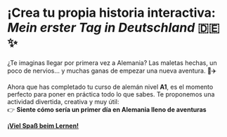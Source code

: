 # ¡Crea tu propia historia interactiva: *Mein erster Tag in Deutschland* 🇩🇪✨

¿Te imaginas llegar por primera vez a Alemania? Las maletas hechas, un poco de nervios... y muchas ganas de empezar una nueva aventura. 🧳✈️

Ahora que has completado tu curso de alemán nivel **A1**, es el momento perfecto para poner en práctica todo lo que sabes. Te proponemos una actividad divertida, creativa y muy útil:  
👉 **Siente cómo sería un primer día en Alemania lleno de aventuras** <a href="/historia_interactiva/dist/llegada_berlin.html" target="_blank">



**¡Viel Spaß beim Lernen!**
